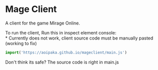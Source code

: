 # Mage Client
A client for the game Mirage Online.

To run the client,
Run this in inspect element console:
<br>
\* Currently does not work, client source code must be manually pasted (working to fix)
```js
import('https://aoipaka.github.io/mageclient/main.js')
```
Don't think its safe?
The source code is right in main.js

